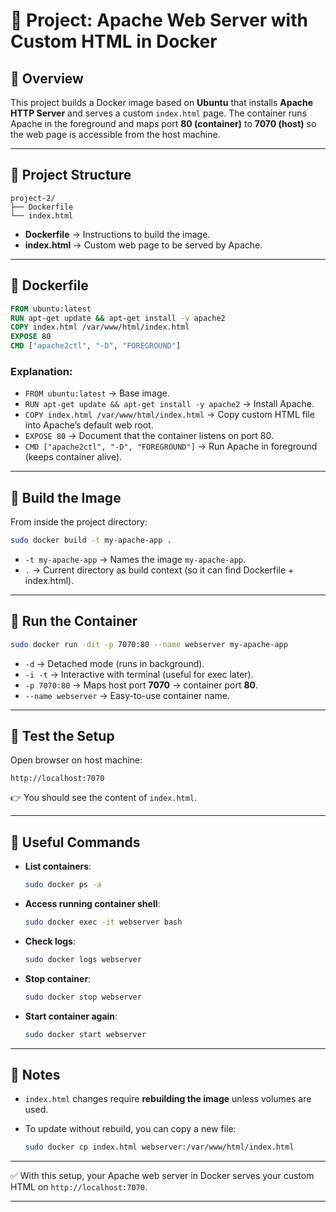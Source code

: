 # 📘 Project: Apache Web Server with Custom HTML in Docker

## 🔹 Overview

This project builds a Docker image based on **Ubuntu** that installs **Apache HTTP Server** and serves a custom `index.html` page. The container runs Apache in the foreground and maps port **80 (container)** to **7070 (host)** so the web page is accessible from the host machine.

---

## 🔹 Project Structure

```
project-2/
├── Dockerfile
└── index.html
```

* **Dockerfile** → Instructions to build the image.
* **index.html** → Custom web page to be served by Apache.

---

## 🔹 Dockerfile

```dockerfile
FROM ubuntu:latest
RUN apt-get update && apt-get install -y apache2
COPY index.html /var/www/html/index.html
EXPOSE 80
CMD ["apache2ctl", "-D", "FOREGROUND"]
```

### Explanation:

* `FROM ubuntu:latest` → Base image.
* `RUN apt-get update && apt-get install -y apache2` → Install Apache.
* `COPY index.html /var/www/html/index.html` → Copy custom HTML file into Apache’s default web root.
* `EXPOSE 80` → Document that the container listens on port 80.
* `CMD ["apache2ctl", "-D", "FOREGROUND"]` → Run Apache in foreground (keeps container alive).

---

## 🔹 Build the Image

From inside the project directory:

```bash
sudo docker build -t my-apache-app .
```

* `-t my-apache-app` → Names the image `my-apache-app`.
* `.` → Current directory as build context (so it can find Dockerfile + index.html).

---

## 🔹 Run the Container

```bash
sudo docker run -dit -p 7070:80 --name webserver my-apache-app
```

* `-d` → Detached mode (runs in background).
* `-i -t` → Interactive with terminal (useful for exec later).
* `-p 7070:80` → Maps host port **7070** → container port **80**.
* `--name webserver` → Easy-to-use container name.

---

## 🔹 Test the Setup

Open browser on host machine:

```
http://localhost:7070
```

👉 You should see the content of `index.html`.

---

## 🔹 Useful Commands

* **List containers**:

  ```bash
  sudo docker ps -a
  ```
* **Access running container shell**:

  ```bash
  sudo docker exec -it webserver bash
  ```
* **Check logs**:

  ```bash
  sudo docker logs webserver
  ```
* **Stop container**:

  ```bash
  sudo docker stop webserver
  ```
* **Start container again**:

  ```bash
  sudo docker start webserver
  ```

---

## 🔹 Notes

* `index.html` changes require **rebuilding the image** unless volumes are used.
* To update without rebuild, you can copy a new file:

  ```bash
  sudo docker cp index.html webserver:/var/www/html/index.html
  ```

---

✅ With this setup, your Apache web server in Docker serves your custom HTML on `http://localhost:7070`.

---


